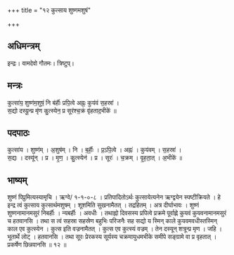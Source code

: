 +++
title = "१२ कुत्साय शुष्णमशुषं"

+++
## अधिमन्त्रम्
इन्द्रः। वामदेवो गौतमः। त्रिष्टुप्।

## मन्त्रः
कुत्सा॑य॒ शुष्ण॑म॒शुषं॒ नि ब॑र्हीः प्रपि॒त्वे अह्नः॒ कुय॑वं स॒हस्रा॑ ।  
स॒द्यो दस्यू॒न्प्र मृ॑ण कु॒त्स्येन॒ प्र सूर॑श्च॒क्रं वृ॑हताद॒भीके॑ ॥

## पदपाठः
कुत्सा॑य । शुष्ण॑म् । अ॒शुष॑म् । नि । ब॒र्हीः॒ । प्र॒ऽपि॒त्वे । अह्नः॑ । कुय॑वम् । स॒हस्रा॑ ।  
स॒द्यः । दस्यू॑न् । प्र । मृ॒ण॒ । कु॒त्स्येन॑ । प्र । सूरः॑ । च॒क्रम् । वृ॒ह॒ता॒त् । अ॒भीके॑ ॥

## भाष्यम्
शुष्णं पिप्रुमित्यस्यामृचि । ऋग्वे/ १-१-०-८ । प्रतिपादितोऽर्थः कुत्सायेत्यनेन ऋग्द्वयेन स्पष्टीक्रियते । हे इन्द्र त्वं कुत्साय कुत्सार्थमशुषम् । शूशमिति सुखनामैतत् । तद्रहितम् । अत्र दीर्घाभावः । शुष्णं शुष्णनामानमसुरं निबर्हीः । न्यबर्हीः । अवधीः । तथाह्नो दिवसस्य प्रपित्वे प्रक्रमे पूर्वाह्णे कुयवं कुयवनामानमसुरं च हतवानसि । तथा स त्वं सहस्रा सहस्रेण बहुभिः परिजनैः सह सद्यो य स्मिन् काले कुयवमवधीस्तस्मिन् काल एव कुत्स्येन । कुत्स इति वज्रनामैतत् । कुत्स एव कुत्स्यं वज्रम् । तेन दस्यून् शत्रून्प्र मृण । जहि । भूतार्थे लोट् । हतवानसि । तथा सूरः प्रेरकस्य सूर्यस्य चक्रमायुधमभीके समीपे सङ्ग्रामे वा प्र वृहतात् । प्रकर्षेण छिन्नवानसि ॥ १२ ॥